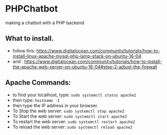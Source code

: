 # PHPChatbot
making a chatbot with a PHP backend

## What to install.
* follow this: https://www.digitalocean.com/community/tutorials/how-to-install-linux-apache-mysql-php-lamp-stack-on-ubuntu-16-04
* and : https://www.digitalocean.com/community/tutorials/how-to-install-the-apache-web-server-on-ubuntu-16-04#step-2-adjust-the-firewall


## Apache Commands:
* to find your localhost, type: `sudo systemctl status apache2`
* then type: `hostname -I`
* then type the IP address in your browser. 
* To Stop the web server: `sudo systemctl stop apache2`
* To Start the web server: `sudo systemctl start apache2`
* To restart the web server: `sudo systemctl restart apache2`
* To reload the web server: `sudo systemctl reload apache2`
